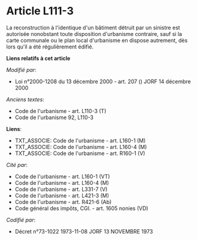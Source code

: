 # Article L111-3

La reconstruction à l'identique d'un bâtiment détruit par un sinistre est autorisée nonobstant toute disposition d'urbanisme
contraire, sauf si la carte communale ou le plan local d'urbanisme en dispose autrement, dès lors qu'il a été régulièrement
édifié.

**Liens relatifs à cet article**

_Modifié par_:

  - Loi n°2000-1208 du 13 décembre 2000 - art. 207 () JORF 14 décembre 2000

_Anciens textes_:

  - Code de l'urbanisme - art. L110-3 (T)
  - Code de l'urbanisme 92, L110-3

**Liens**:

  - TXT_ASSOCIE: Code de l'urbanisme - art. L160-1 (M)
  - TXT_ASSOCIE: Code de l'urbanisme - art. L160-4 (M)
  - TXT_ASSOCIE: Code de l'urbanisme - art. R160-1 (V)

_Cité par_:

  - Code de l'urbanisme - art. L160-1 (VT)
  - Code de l'urbanisme - art. L160-4 (M)
  - Code de l'urbanisme - art. L331-7 (V)
  - Code de l'urbanisme - art. L421-3 (M)
  - Code de l'urbanisme - art. R421-6 (Ab)
  - Code général des impôts, CGI. - art. 1605 nonies (VD)

_Codifié par_:

  - Décret n°73-1022 1973-11-08 JORF 13 NOVEMBRE 1973
